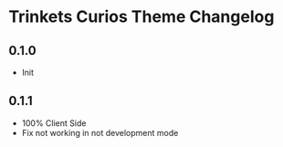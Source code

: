 # Trinkets Curios Theme Changelog

## 0.1.0
* Init

## 0.1.1
* 100% Client Side
* Fix not working in not development mode

